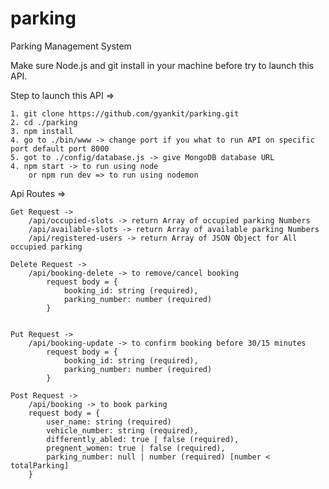 # parking
Parking Management System

Make sure Node.js and git install in your machine before try to launch this API.

Step to launch this API => 
    
    1. git clone https://github.com/gyankit/parking.git 
    2. cd ./parking
    3. npm install
    4. go to ./bin/www -> change port if you what to run API on specific port default port 8000
    5. got to ./config/database.js -> give MongoDB database URL 
    4. npm start -> to run using node
        or npm run dev => to run using nodemon


Api Routes =>

    Get Request -> 
        /api/occupied-slots -> return Array of occupied parking Numbers
        /api/available-slots -> return Array of available parking Numbers
        /api/registered-users -> return Array of JSON Object for All occupied parking

    Delete Request ->
        /api/booking-delete -> to remove/cancel booking
            request body = { 
                booking_id: string (required), 
                parking_number: number (required) 
            }


    Put Request -> 
        /api/booking-update -> to confirm booking before 30/15 minutes
            request body = { 
                booking_id: string (required), 
                parking_number: number (required) 
            }

    Post Request ->
        /api/booking -> to book parking
        request body = {
            user_name: string (required)
            vehicle_number: string (required),
            differently_abled: true | false (required),
            pregnent_women: true | false (required),
            parking_number: null | number (required) [number < totalParking]
        }